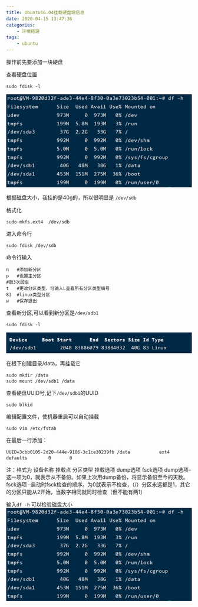 ```yaml
---
title: Ubuntu16.04挂载硬盘端信息
date: 2020-04-15 13:47:36
categories: 
    - 环境搭建
tags: 
	- ubuntu
---
```

操作前先要添加一块硬盘

查看硬盘位置
```
sudo fdisk -l
```
![](Ubuntu16-04挂载硬盘/1261_1.png)

根据磁盘大小，我挂的是40g的，所以很明显是 `/dev/sdb`  

<!-- more -->
格式化
```
sudo mkfs.ext4  /dev/sdb
```

进入命令行
```
sudo fdisk /dev/sdb
```

命令行输入
```
n   #添加新分区
p   #设置主分区
#敲3次回车
t   #更改分区类型，可输入L查看所有分区类型编号
83  #linux类型分区
w   #保存退出
```

查看新分区,可以看到新分区是`/dev/sdb1`
```
sudo fdisk -l
```
![](Ubuntu16-04挂载硬盘/1269_1.png)

在根下创建目录/data，再挂载它
```
sudo mkdir /data 
sudo mount /dev/sdb1 /data
```

查看硬盘UUID号,记下`/dev/sdb1`的UUID
```
sudo blkid
```

编辑配置文件，使机器重启可以自动挂载
```
sudo vim /etc/fstab
```

在最后一行添加：
```
UUID=3cbb0105-2d20-444e-9186-3c1ce30239fb /data           ext4    defaults        0       0
```
注：格式为 设备名称 挂载点 分区类型 挂载选项 dump选项 fsck选项
dump选项–这一项为0，就表示从不备份。如果上次用dump备份，将显示备份至今的天数。
fsck选项 –启动时fsck检查的顺序。为0就表示不检查，（/）分区永远都是1，其它的分区只能从2开始，当数字相同就同时检查（但不能有两1）


输入`df -h` 可以检验磁盘大小
![](Ubuntu16-04挂载硬盘/1261_1.png)
